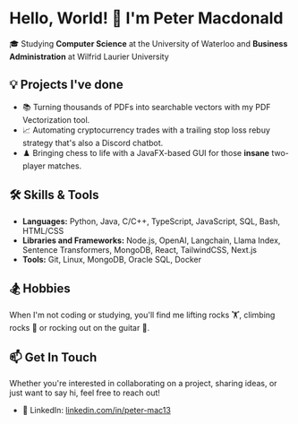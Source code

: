 # Hello, World! 👋 I'm Peter Macdonald

🎓 Studying **Computer Science** at the University of Waterloo and **Business Administration** at Wilfrid Laurier University

## 💡 Projects I've done

- 📚 Turning thousands of PDFs into searchable vectors with my PDF Vectorization tool.
- 📈 Automating cryptocurrency trades with a trailing stop loss rebuy strategy that's also a Discord chatbot.
- ♟️ Bringing chess to life with a JavaFX-based GUI for those **insane** two-player matches.

## 🛠️ Skills & Tools

- **Languages:** Python, Java, C/C++, TypeScript, JavaScript, SQL, Bash, HTML/CSS
- **Libraries and Frameworks:** Node.js, OpenAI, Langchain, Llama Index, Sentence Transformers, MongoDB, React, TailwindCSS, Next.js
- **Tools:** Git, Linux, MongoDB, Oracle SQL, Docker

## 🏂 Hobbies

When I'm not coding or studying, you'll find me lifting rocks 🏋️, climbing rocks 🧗 or rocking out on the guitar 🎸.

## 📫 Get In Touch

Whether you're interested in collaborating on a project, sharing ideas, or just want to say hi, feel free to reach out!

- 🔗 LinkedIn: [linkedin.com/in/peter-mac13](https://linkedin.com/in/peter-mac13)
